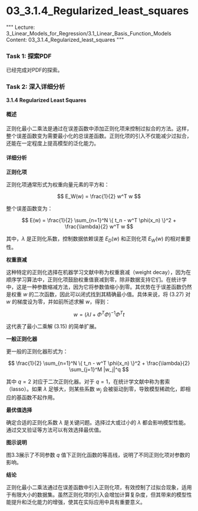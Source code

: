 # 03_3.1.4_Regularized_least_squares

"""
Lecture: 3_Linear_Models_for_Regression/3.1_Linear_Basis_Function_Models
Content: 03_3.1.4_Regularized_least_squares
"""

### Task 1: 探索PDF

已经完成对PDF的探索。

### Task 2: 深入详细分析

**3.1.4 Regularized Least Squares**

#### 概述
正则化最小二乘法是通过在误差函数中添加正则化项来控制过拟合的方法。这样，整个误差函数变为需要最小化的总误差函数。正则化项的引入不仅能减少过拟合，还能在一定程度上提高模型的泛化能力。

#### 详细分析

**正则化项**

正则化项通常形式为权重向量元素的平方和：

$$ E_W(w) = \frac{1}{2} w^T w $$

整个误差函数变为：

$$ E(w) = \frac{1}{2} \sum_{n=1}^N \{ t_n - w^T \phi(x_n) \}^2 + \frac{\lambda}{2} w^T w $$

其中，$\lambda$ 是正则化系数，控制数据依赖误差 $E_D(w)$ 和正则化项 $E_W(w)$ 的相对重要性。

**权重衰减**

这种特定的正则化选择在机器学习文献中称为权重衰减（weight decay），因为在顺序学习算法中，正则化项鼓励权重值衰减到零，除非数据支持它们。在统计学中，这是一种参数缩减方法，因为它将参数值缩小到零。其优势在于误差函数仍然是权重 $w$ 的二次函数，因此可以闭式找到其精确最小值。具体来说，将 (3.27) 对 $w$ 的梯度设为零，并如前所述求解 $w$，得到：

$$ w = (\lambda I + \Phi^T \Phi)^{-1} \Phi^T t $$

这代表了最小二乘解 (3.15) 的简单扩展。

**一般正则化器**

更一般的正则化器形式为：

$$ \frac{1}{2} \sum_{n=1}^N \{ t_n - w^T \phi(x_n) \}^2 + \frac{\lambda}{2} \sum_{j=1}^M |w_j|^q $$

其中 $q=2$ 对应于二次正则化器。对于 $q=1$，在统计学文献中称为套索（lasso）。如果 $\lambda$ 足够大，则某些系数 $w_j$ 会被驱动到零，导致模型稀疏化，即相应的基函数不起作用。

**最优值选择**

确定合适的正则化系数 $\lambda$ 是关键问题。选择过大或过小的 $\lambda$ 都会影响模型性能。通过交叉验证等方法可以有效选择最优值。

**图示说明**

图3.3展示了不同参数 $q$ 值下正则化函数的等高线，说明了不同正则化项对参数的影响。

**结论**

正则化最小二乘法通过在误差函数中引入正则化项，有效控制了过拟合现象，适用于有限大小的数据集。虽然正则化项的引入会增加计算复杂度，但其带来的模型性能提升和泛化能力的增强，使其在实际应用中具有重要意义。
